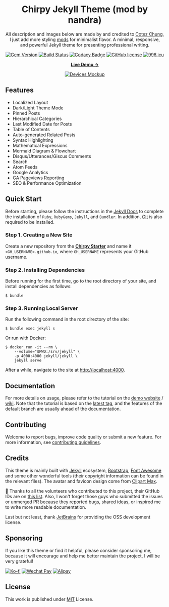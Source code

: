 <div align="center">

  # Chirpy Jekyll Theme (mod by nandra)

  All description and images below are made by and credited to [Cotez Chung](https://github.com/cotes2020), I just add more styling [mods](https://adinandra.dharmasurya.id) for minimalist flavor. A minimal, responsive, and powerful Jekyll theme for presenting professional writing.

  [![Gem Version](https://img.shields.io/gem/v/jekyll-theme-chirpy?color=brightgreen)](https://rubygems.org/gems/jekyll-theme-chirpy)
  [![Build Status](https://github.com/cotes2020/jekyll-theme-chirpy/workflows/build/badge.svg?branch=master&event=push)](https://github.com/cotes2020/jekyll-theme-chirpy/actions?query=branch%3Amaster+event%3Apush)
  [![Codacy Badge](https://app.codacy.com/project/badge/Grade/4e556876a3c54d5e8f2d2857c4f43894)](https://www.codacy.com/gh/cotes2020/jekyll-theme-chirpy/dashboard?utm_source=github.com&amp;utm_medium=referral&amp;utm_content=cotes2020/jekyll-theme-chirpy&amp;utm_campaign=Badge_Grade)
  [![GitHub license](https://img.shields.io/github/license/cotes2020/jekyll-theme-chirpy.svg)](https://github.com/cotes2020/jekyll-theme-chirpy/blob/master/LICENSE)
  [![996.icu](https://img.shields.io/badge/link-996.icu-%23FF4D5B.svg)](https://996.icu)

  [**Live Demo →**](https://cotes2020.github.io/chirpy-demo)

  [![Devices Mockup](https://raw.githubusercontent.com/cotes2020/chirpy-images/main/commons/devices-mockup.png)](https://cotes2020.github.io/chirpy-demo)

</div>

## Features

- Localized Layout
- Dark/Light Theme Mode
- Pinned Posts
- Hierarchical Categories
- Last Modified Date for Posts
- Table of Contents
- Auto-generated Related Posts
- Syntax Highlighting
- Mathematical Expressions
- Mermaid Diagram & Flowchart
- Disqus/Utterances/Giscus Comments
- Search
- Atom Feeds
- Google Analytics
- GA Pageviews Reporting
- SEO & Performance Optimization


## Quick Start

Before starting, please follow the instructions in the [Jekyll Docs](https://jekyllrb.com/docs/installation/) to complete the installation of `Ruby`, `RubyGems`, `Jekyll`, and `Bundler`. In addition, [Git](https://git-scm.com/) is also required to be installed.

### Step 1. Creating a New Site

Create a new repository from the [**Chirpy Starter**](https://github.com/cotes2020/chirpy-starter/generate) and name it `<GH_USERNAME>.github.io`, where `GH_USERNAME` represents your GitHub username.

### Step 2. Installing Dependencies

Before running for the first time, go to the root directory of your site, and install dependencies as follows:

```console
$ bundle
```

### Step 3. Running Local Server

Run the following command in the root directory of the site:

```console
$ bundle exec jekyll s
```

Or run with Docker:

```console
$ docker run -it --rm \
    --volume="$PWD:/srv/jekyll" \
    -p 4000:4000 jekyll/jekyll \
    jekyll serve
```

After a while, navigate to the site at <http://localhost:4000>.

## Documentation

For more details on usage, please refer to the tutorial on the [demo website](https://cotes2020.github.io/chirpy-demo/) / [wiki](https://github.com/cotes2020/jekyll-theme-chirpy/wiki). Note that the tutorial is based on the [latest tag](https://github.com/cotes2020/jekyll-theme-chirpy/tags), and the features of the default branch are usually ahead of the documentation.

## Contributing

Welcome to report bugs, improve code quality or submit a new feature. For more information, see [contributing guidelines](.github/CONTRIBUTING.md).

## Credits

This theme is mainly built with [Jekyll](https://jekyllrb.com/) ecosystem, [Bootstrap](https://getbootstrap.com/), [Font Awesome](https://fontawesome.com/) and some other wonderful tools (their copyright information can be found in the relevant files). The avatar and favicon design come from [Clipart Max](https://www.clipartmax.com/middle/m2i8b1m2K9Z5m2K9_ant-clipart-childrens-ant-cute/).

:tada: Thanks to all the volunteers who contributed to this project, their GitHub IDs are on [this list](https://github.com/cotes2020/jekyll-theme-chirpy/graphs/contributors). Also, I won't forget those guys who submitted the issues or unmerged PR because they reported bugs, shared ideas, or inspired me to write more readable documentation.

Last but not least, thank [JetBrains][jb] for providing the OSS development license.

## Sponsoring

If you like this theme or find it helpful, please consider sponsoring me, because it will encourage and help me better maintain the project, I will be very grateful!

[![Ko-fi](https://img.shields.io/badge/-Buy%20Me%20a%20Coffee-ff5f5f?logo=ko-fi&logoColor=white)](https://ko-fi.com/coteschung)
[![Wechat Pay](https://img.shields.io/badge/-Tip%20Me%20on%20WeChat-brightgreen?logo=wechat&logoColor=white)][cn-donation]
[![Alipay](https://img.shields.io/badge/-Tip%20Me%20on%20Alipay-blue?logo=alipay&logoColor=white)][cn-donation]

## License

This work is published under [MIT](https://github.com/cotes2020/jekyll-theme-chirpy/blob/master/LICENSE) License.

<!-- ReadMe links -->

[jb]: https://www.jetbrains.com/?from=jekyll-theme-chirpy
[cn-donation]: https://cotes.gitee.io/alipay-wechat-donation/
